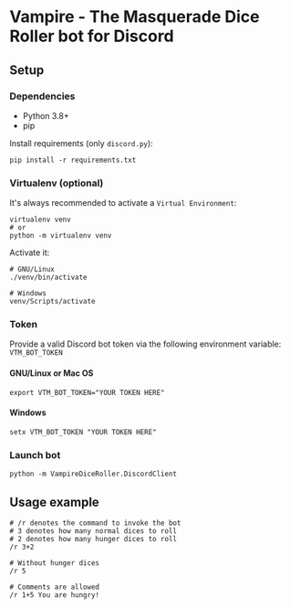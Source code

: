 # Vampire - The Masquerade Dice Roller bot for Discord

## Setup

### Dependencies

* Python 3.8+
* pip

Install requirements (only `discord.py`):

    pip install -r requirements.txt

### Virtualenv (optional)

It's always recommended to activate a `Virtual Environment`:

    virtualenv venv
    # or
    python -m virtualenv venv 

Activate it:

    # GNU/Linux
    ./venv/bin/activate
    
    # Windows
    venv/Scripts/activate

### Token

Provide a valid Discord bot token via the following environment variable: `VTM_BOT_TOKEN`

#### GNU/Linux or Mac OS

    export VTM_BOT_TOKEN="YOUR TOKEN HERE"

#### Windows

    setx VTM_BOT_TOKEN "YOUR TOKEN HERE"

### Launch bot

    python -m VampireDiceRoller.DiscordClient
 
 
 ## Usage example
 
    # /r denotes the command to invoke the bot
    # 3 denotes how many normal dices to roll
    # 2 denotes how many hunger dices to roll
    /r 3+2

    # Without hunger dices
    /r 5
    
    # Comments are allowed
    /r 1+5 You are hungry!

